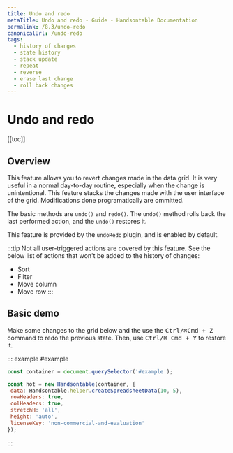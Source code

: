 ```yaml
---
title: Undo and redo
metaTitle: Undo and redo - Guide - Handsontable Documentation
permalink: /8.3/undo-redo
canonicalUrl: /undo-redo
tags:
  - history of changes
  - state history
  - stack update
  - repeat
  - reverse
  - erase last change
  - roll back changes
---
```


# Undo and redo

[[toc]]

## Overview

This feature allows you to revert changes made in the data grid. It is very useful in a normal day-to-day routine, especially when the change is unintentional. This feature stacks the changes made with the user interface of the grid. Modifications done programatically are ommitted.

The basic methods are `undo()` and `redo()`. The `undo()` method rolls back the last performed action, and the `undo()` restores it.

This feature is provided by the `undoRedo` plugin, and is enabled by default.

:::tip
Not all user-triggered actions are covered by this feature. See the below list of actions that won't be added to the history of changes:

- Sort
- Filter
- Move column
- Move row
:::

## Basic demo

Make some changes to the grid below and the use the <kbd>Ctrl/⌘Cmd + Z</kbd> command to redo the previous state. Then, use <kbd>Ctrl/⌘ Cmd + Y</kbd> to restore it.

::: example #example
```javascript
const container = document.querySelector('#example');

const hot = new Handsontable(container, {
 data: Handsontable.helper.createSpreadsheetData(10, 5),
 rowHeaders: true,
 colHeaders: true,
 stretchH: 'all',
 height: 'auto',
 licenseKey: 'non-commercial-and-evaluation'
});
```
:::
